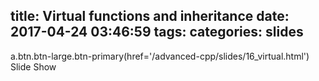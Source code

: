 title: Virtual functions and inheritance
date: 2017-04-24 03:46:59
tags:
categories: slides
---
a.btn.btn-large.btn-primary(href='/advanced-cpp/slides/16_virtual.html') Slide Show

